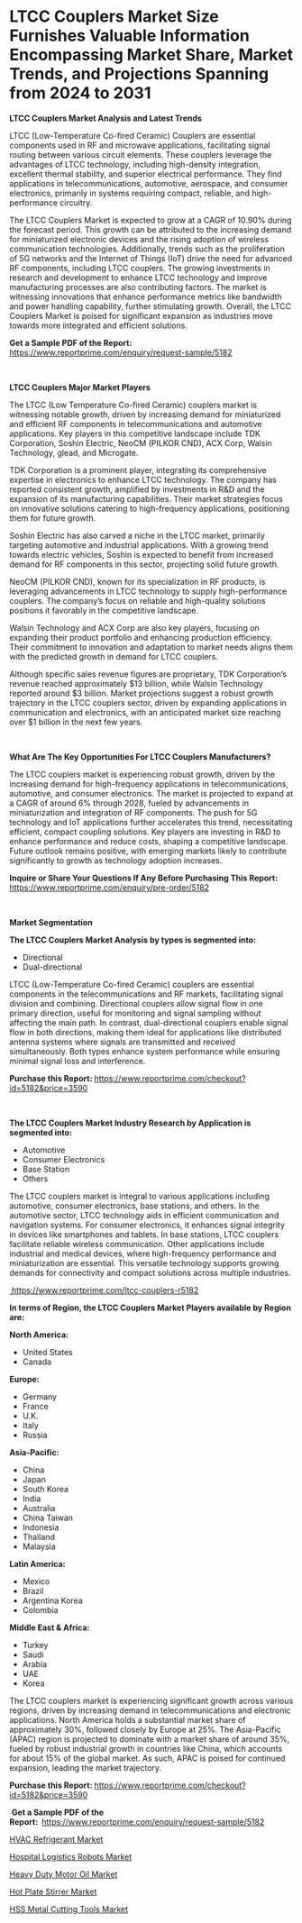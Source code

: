 <p><h1>LTCC Couplers Market Size Furnishes Valuable Information Encompassing Market Share, Market Trends, and Projections Spanning from 2024 to 2031</h1></p><p><strong>LTCC Couplers Market Analysis and Latest Trends</strong></p>
<p><p>LTCC (Low-Temperature Co-fired Ceramic) Couplers are essential components used in RF and microwave applications, facilitating signal routing between various circuit elements. These couplers leverage the advantages of LTCC technology, including high-density integration, excellent thermal stability, and superior electrical performance. They find applications in telecommunications, automotive, aerospace, and consumer electronics, primarily in systems requiring compact, reliable, and high-performance circuitry.</p><p>The LTCC Couplers Market is expected to grow at a CAGR of 10.90% during the forecast period. This growth can be attributed to the increasing demand for miniaturized electronic devices and the rising adoption of wireless communication technologies. Additionally, trends such as the proliferation of 5G networks and the Internet of Things (IoT) drive the need for advanced RF components, including LTCC couplers. The growing investments in research and development to enhance LTCC technology and improve manufacturing processes are also contributing factors. The market is witnessing innovations that enhance performance metrics like bandwidth and power handling capability, further stimulating growth. Overall, the LTCC Couplers Market is poised for significant expansion as industries move towards more integrated and efficient solutions.</p></p>
<p><strong>Get a Sample PDF of the Report:&nbsp;</strong> <a href="https://www.reportprime.com/enquiry/request-sample/5182?utm_campaign=1995&utm_medium=2&utm_source=Github&utm_content=ia&utm_term=24122024&utm_id=ltcc-couplers">https://www.reportprime.com/enquiry/request-sample/5182</a></p>
<p>&nbsp;</p>
<p><strong>LTCC Couplers Major Market Players</strong></p>
<p><p>The LTCC (Low Temperature Co-fired Ceramic) couplers market is witnessing notable growth, driven by increasing demand for miniaturized and efficient RF components in telecommunications and automotive applications. Key players in this competitive landscape include TDK Corporation, Soshin Electric, NeoCM (PILKOR CND), ACX Corp, Walsin Technology, glead, and Microgate.</p><p>TDK Corporation is a prominent player, integrating its comprehensive expertise in electronics to enhance LTCC technology. The company has reported consistent growth, amplified by investments in R&D and the expansion of its manufacturing capabilities. Their market strategies focus on innovative solutions catering to high-frequency applications, positioning them for future growth.</p><p>Soshin Electric has also carved a niche in the LTCC market, primarily targeting automotive and industrial applications. With a growing trend towards electric vehicles, Soshin is expected to benefit from increased demand for RF components in this sector, projecting solid future growth.</p><p>NeoCM (PILKOR CND), known for its specialization in RF products, is leveraging advancements in LTCC technology to supply high-performance couplers. The company’s focus on reliable and high-quality solutions positions it favorably in the competitive landscape.</p><p>Walsin Technology and ACX Corp are also key players, focusing on expanding their product portfolio and enhancing production efficiency. Their commitment to innovation and adaptation to market needs aligns them with the predicted growth in demand for LTCC couplers.</p><p>Although specific sales revenue figures are proprietary, TDK Corporation’s revenue reached approximately $13 billion, while Walsin Technology reported around $3 billion. Market projections suggest a robust growth trajectory in the LTCC couplers sector, driven by expanding applications in communication and electronics, with an anticipated market size reaching over $1 billion in the next few years.</p></p>
<p>&nbsp;</p>
<p><strong>What Are The Key Opportunities For LTCC Couplers Manufacturers?</strong></p>
<p><p>The LTCC couplers market is experiencing robust growth, driven by the increasing demand for high-frequency applications in telecommunications, automotive, and consumer electronics. The market is projected to expand at a CAGR of around 6% through 2028, fueled by advancements in miniaturization and integration of RF components. The push for 5G technology and IoT applications further accelerates this trend, necessitating efficient, compact coupling solutions. Key players are investing in R&D to enhance performance and reduce costs, shaping a competitive landscape. Future outlook remains positive, with emerging markets likely to contribute significantly to growth as technology adoption increases.</p></p>
<p><strong>Inquire or Share Your Questions If Any Before Purchasing This Report:</strong> <a href="https://www.reportprime.com/enquiry/pre-order/5182?utm_campaign=1995&utm_medium=2&utm_source=Github&utm_content=ia&utm_term=24122024&utm_id=ltcc-couplers">https://www.reportprime.com/enquiry/pre-order/5182</a></p>
<p>&nbsp;</p>
<p><strong>Market Segmentation</strong></p>
<p><strong>The LTCC Couplers Market Analysis by types is segmented into:</strong></p>
<p><ul><li>Directional</li><li>Dual-directional</li></ul></p>
<p><p>LTCC (Low-Temperature Co-fired Ceramic) couplers are essential components in the telecommunications and RF markets, facilitating signal division and combining. Directional couplers allow signal flow in one primary direction, useful for monitoring and signal sampling without affecting the main path. In contrast, dual-directional couplers enable signal flow in both directions, making them ideal for applications like distributed antenna systems where signals are transmitted and received simultaneously. Both types enhance system performance while ensuring minimal signal loss and interference.</p></p>
<p><strong>Purchase this Report:&nbsp;</strong><a href="https://www.reportprime.com/checkout?id=5182&price=3590&utm_campaign=1995&utm_medium=2&utm_source=Github&utm_content=ia&utm_term=24122024&utm_id=ltcc-couplers">https://www.reportprime.com/checkout?id=5182&price=3590</a></p>
<p>&nbsp;</p>
<p><strong>The LTCC Couplers Market Industry Research by Application is segmented into:</strong></p>
<p><ul><li>Automotive</li><li>Consumer Electronics</li><li>Base Station</li><li>Others</li></ul></p>
<p><p>The LTCC couplers market is integral to various applications including automotive, consumer electronics, base stations, and others. In the automotive sector, LTCC technology aids in efficient communication and navigation systems. For consumer electronics, it enhances signal integrity in devices like smartphones and tablets. In base stations, LTCC couplers facilitate reliable wireless communication. Other applications include industrial and medical devices, where high-frequency performance and miniaturization are essential. This versatile technology supports growing demands for connectivity and compact solutions across multiple industries.</p></p>
<p><a href="https://www.reportprime.com/ltcc-couplers-r5182?utm_campaign=1995&utm_medium=2&utm_source=Github&utm_content=ia&utm_term=24122024&utm_id=ltcc-couplers">&nbsp;https://www.reportprime.com/ltcc-couplers-r5182</a></p>
<p><strong>In terms of Region, the LTCC Couplers Market Players available by Region are:</strong></p>
<p>
    <p> <strong> North America: </strong>
        <ul>
            <li>United States</li>
            <li>Canada</li>
        </ul>
        </p> 
    <p> <strong> Europe: </strong>
        <ul>
            <li>Germany</li>
            <li>France</li>
            <li>U.K.</li>
            <li>Italy</li>
            <li>Russia</li>
        </ul>
        </p> 
    <p> <strong> Asia-Pacific: </strong>
        <ul>
            <li>China</li>
            <li>Japan</li>
            <li>South Korea</li>
            <li>India</li>
            <li>Australia</li>
            <li>China Taiwan</li>
            <li>Indonesia</li>
            <li>Thailand</li>
            <li>Malaysia</li>
        </ul>
        </p> 
    <p> <strong> Latin America: </strong>
        <ul>
            <li>Mexico</li>
            <li>Brazil</li>
            <li>Argentina Korea</li>
            <li>Colombia</li>
        </ul>
        </p> 
    <p> <strong> Middle East & Africa: </strong>
        <ul>
            <li>Turkey</li>
            <li>Saudi</li>
            <li>Arabia</li>
            <li>UAE</li>
            <li>Korea</li>
        </ul>
    </p>
    </p>
<p><p>The LTCC couplers market is experiencing significant growth across various regions, driven by increasing demand in telecommunications and electronic applications. North America holds a substantial market share of approximately 30%, followed closely by Europe at 25%. The Asia-Pacific (APAC) region is projected to dominate with a market share of around 35%, fueled by robust industrial growth in countries like China, which accounts for about 15% of the global market. As such, APAC is poised for continued expansion, leading the market trajectory.</p></p>
<p><strong>Purchase this Report: </strong><a href="https://www.reportprime.com/checkout?id=5182&price=3590&utm_campaign=1995&utm_medium=2&utm_source=Github&utm_content=ia&utm_term=24122024&utm_id=ltcc-couplers">https://www.reportprime.com/checkout?id=5182&price=3590</a></p>
<p>&nbsp;<strong>Get a Sample PDF of the Report:&nbsp;&nbsp;</strong><a href="https://www.reportprime.com/enquiry/request-sample/5182?utm_campaign=1995&utm_medium=2&utm_source=Github&utm_content=ia&utm_term=24122024&utm_id=ltcc-couplers">https://www.reportprime.com/enquiry/request-sample/5182</a></p>
<p><strong></strong></p>
<p><p><a href="https://www.linkedin.com/pulse/global-hvac-refrigerant-market-trends-analysis-future-growth-jo1cf?utm_campaign=1995&utm_medium=2&utm_source=Github&utm_content=ia&utm_term=24122024&utm_id=ltcc-couplers">HVAC Refrigerant Market</a></p><p><a href="https://www.linkedin.com/pulse/comprehensive-overview-hospital-logistics-robots-market-competitive-ihuae?utm_campaign=1995&utm_medium=2&utm_source=Github&utm_content=ia&utm_term=24122024&utm_id=ltcc-couplers">Hospital Logistics Robots Market</a></p><p><a href="https://www.linkedin.com/pulse/whats-ahead-heavy-duty-motor-oil-market-analysis-2024-2031-88-nj0le?utm_campaign=1995&utm_medium=2&utm_source=Github&utm_content=ia&utm_term=24122024&utm_id=ltcc-couplers">Heavy Duty Motor Oil Market</a></p><p><a href="https://www.linkedin.com/pulse/market-demand-revenue-growth-hot-plate-stirrer-87-cagr-from-zadre?utm_campaign=1995&utm_medium=2&utm_source=Github&utm_content=ia&utm_term=24122024&utm_id=ltcc-couplers">Hot Plate Stirrer Market</a></p><p><a href="https://www.linkedin.com/pulse/exploring-growth-opportunities-hss-metal-cutting-tools-market-tff5e?utm_campaign=1995&utm_medium=2&utm_source=Github&utm_content=ia&utm_term=24122024&utm_id=ltcc-couplers">HSS Metal Cutting Tools Market</a></p></p>